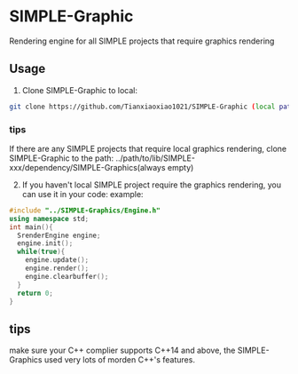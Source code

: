 # SIMPLE-Graphic
Rendering engine for all SIMPLE projects that require graphics rendering
## Usage
1. Clone SIMPLE-Graphic to local:
```bash
git clone https://github.com/Tianxiaoxiao1021/SIMPLE-Graphic (local path)
```
### tips
If there are any SIMPLE projects that require local graphics rendering, clone SIMPLE-Graphic to the path:
../path/to/lib/SIMPLE-xxx/dependency/SIMPLE-Graphics(always empty)

2. If you haven't local SIMPLE project require the graphics rendering, you can use it in your code:
example:
```cpp
#include "../SIMPLE-Graphics/Engine.h"
using namespace std;
int main(){
  SrenderEngine engine;
  engine.init();
  while(true){
    engine.update();
    engine.render();
    engine.clearbuffer();
  }
  return 0;
}
```
## tips
make sure your C++ complier supports C++14 and above, the SIMPLE-Graphics used very lots of morden C++'s features.
